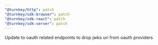 ```yaml
---
"@turnkey/http": patch
"@turnkey/sdk-browser": patch
"@turnkey/sdk-react": patch
"@turnkey/sdk-server": patch
---
```


Update to oauth related endpoints to drop jwks uri from oauth providers

